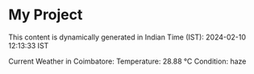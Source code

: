 # My Project

This content is dynamically generated in Indian Time (IST): 2024-02-10 12:13:33 IST


Current Weather in Coimbatore:
Temperature: 28.88 °C
Condition: haze
